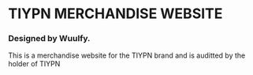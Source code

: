 # TIYPN MERCHANDISE WEBSITE

### Designed by Wuulfy.

This is a merchandise website for the TIYPN brand and is auditted by the holder of TIYPN
